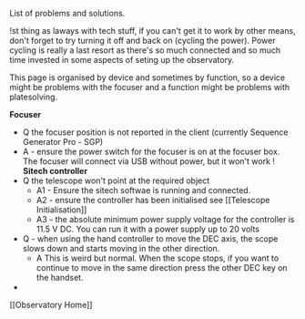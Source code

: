 List of problems and solutions.

!st thing as laways with tech stuff, if you can't get it to work by other means, don't forget to try turning it off and back on (cycling the power).
Power cycling is really a last resort as there's so much connected and so much time invested in some aspects of seting up the observatory.

This page is organised by device and sometimes by function, so a device might be problems with the focuser and a function might be problems with platesolving.

**Focuser**
- Q the focuser position is not reported in the client (currently Sequence Generator Pro - SGP)
- A - ensure the power switch for the focuser is on at the focuser box. The focuser will connect via USB without power, but it won't work !
**Sitech controller** 
- Q the telescope won't point at the required object 
	- A1 - Ensure the sitech softwae is running and connected. 
	- A2 - ensure the controller has been initialised see [[Telescope Initialisation]]
	- A3 - the absolute minimum power supply voltage for the controller is 11.5 V DC. You can run it with a power supply up to 20 volts
- Q - when using the hand controller to move the DEC axis, the scope slows down and starts moving in the other direction.
	- A This is weird but normal. When the scope stops, if you want to continue to move in the same direction press the other DEC key on the handset.
- 
[[Observatory Home]]

